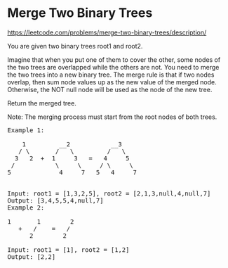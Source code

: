 # Merge Two Binary Trees
https://leetcode.com/problems/merge-two-binary-trees/description/

You are given two binary trees root1 and root2.

Imagine that when you put one of them to cover the other, some nodes of the two trees are overlapped while the others are not. You need to merge the two trees into a new binary tree. The merge rule is that if two nodes overlap, then sum node values up as the new value of the merged node. Otherwise, the NOT null node will be used as the node of the new tree.

Return the merged tree.

Note: The merging process must start from the root nodes of both trees.

 
<pre>
Example 1:

    1         __2           __3
   / \       /   \         /   \
  3   2  +  1     3   =   4     5
 /           \     \     / \     \
5             4     7   5   4     7


Input: root1 = [1,3,2,5], root2 = [2,1,3,null,4,null,7]
Output: [3,4,5,5,4,null,7]
Example 2:

1       1        2   
   +   /    =   /
      2        2

Input: root1 = [1], root2 = [1,2]
Output: [2,2]
<pre>